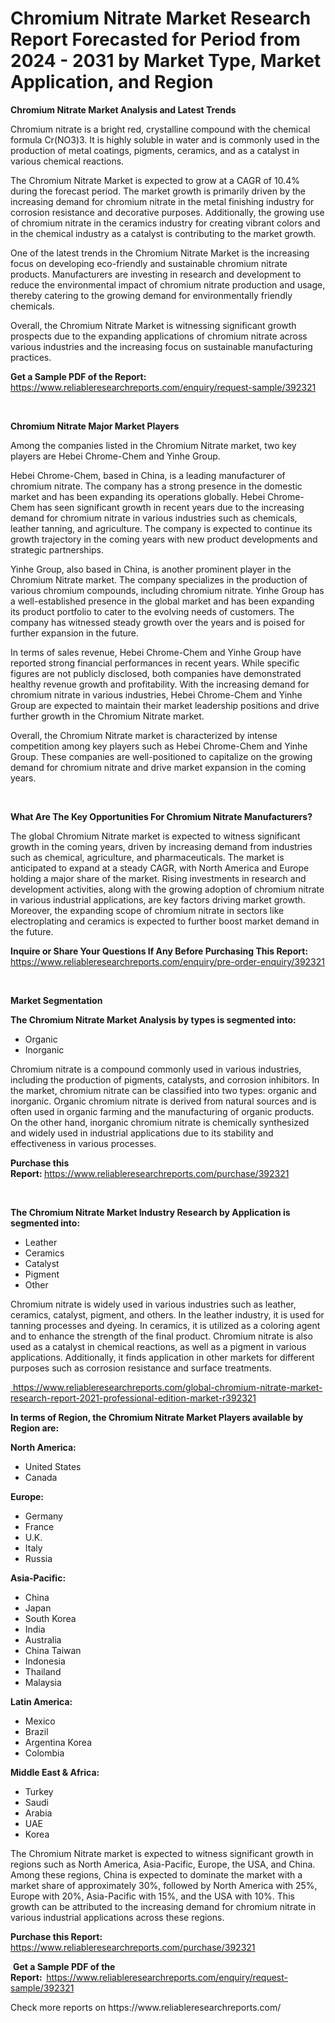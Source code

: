 <p><h1>Chromium Nitrate Market Research Report Forecasted for Period from 2024 -  2031 by Market Type, Market Application, and Region</h1></p><p><strong>Chromium Nitrate Market Analysis and Latest Trends</strong></p>
<p><p>Chromium nitrate is a bright red, crystalline compound with the chemical formula Cr(NO3)3. It is highly soluble in water and is commonly used in the production of metal coatings, pigments, ceramics, and as a catalyst in various chemical reactions.</p><p>The Chromium Nitrate Market is expected to grow at a CAGR of 10.4% during the forecast period. The market growth is primarily driven by the increasing demand for chromium nitrate in the metal finishing industry for corrosion resistance and decorative purposes. Additionally, the growing use of chromium nitrate in the ceramics industry for creating vibrant colors and in the chemical industry as a catalyst is contributing to the market growth.</p><p>One of the latest trends in the Chromium Nitrate Market is the increasing focus on developing eco-friendly and sustainable chromium nitrate products. Manufacturers are investing in research and development to reduce the environmental impact of chromium nitrate production and usage, thereby catering to the growing demand for environmentally friendly chemicals.</p><p>Overall, the Chromium Nitrate Market is witnessing significant growth prospects due to the expanding applications of chromium nitrate across various industries and the increasing focus on sustainable manufacturing practices.</p></p>
<p><strong>Get a Sample PDF of the Report:&nbsp;</strong> <a href="https://www.reliableresearchreports.com/enquiry/request-sample/392321">https://www.reliableresearchreports.com/enquiry/request-sample/392321</a></p>
<p>&nbsp;</p>
<p><strong>Chromium Nitrate Major Market Players</strong></p>
<p><p>Among the companies listed in the Chromium Nitrate market, two key players are Hebei Chrome-Chem and Yinhe Group. </p><p>Hebei Chrome-Chem, based in China, is a leading manufacturer of chromium nitrate. The company has a strong presence in the domestic market and has been expanding its operations globally. Hebei Chrome-Chem has seen significant growth in recent years due to the increasing demand for chromium nitrate in various industries such as chemicals, leather tanning, and agriculture. The company is expected to continue its growth trajectory in the coming years with new product developments and strategic partnerships.</p><p>Yinhe Group, also based in China, is another prominent player in the Chromium Nitrate market. The company specializes in the production of various chromium compounds, including chromium nitrate. Yinhe Group has a well-established presence in the global market and has been expanding its product portfolio to cater to the evolving needs of customers. The company has witnessed steady growth over the years and is poised for further expansion in the future.</p><p>In terms of sales revenue, Hebei Chrome-Chem and Yinhe Group have reported strong financial performances in recent years. While specific figures are not publicly disclosed, both companies have demonstrated healthy revenue growth and profitability. With the increasing demand for chromium nitrate in various industries, Hebei Chrome-Chem and Yinhe Group are expected to maintain their market leadership positions and drive further growth in the Chromium Nitrate market.</p><p>Overall, the Chromium Nitrate market is characterized by intense competition among key players such as Hebei Chrome-Chem and Yinhe Group. These companies are well-positioned to capitalize on the growing demand for chromium nitrate and drive market expansion in the coming years.</p></p>
<p>&nbsp;</p>
<p><strong>What Are The Key Opportunities For Chromium Nitrate Manufacturers?</strong></p>
<p><p>The global Chromium Nitrate market is expected to witness significant growth in the coming years, driven by increasing demand from industries such as chemical, agriculture, and pharmaceuticals. The market is anticipated to expand at a steady CAGR, with North America and Europe holding a major share of the market. Rising investments in research and development activities, along with the growing adoption of chromium nitrate in various industrial applications, are key factors driving market growth. Moreover, the expanding scope of chromium nitrate in sectors like electroplating and ceramics is expected to further boost market demand in the future.</p></p>
<p><strong>Inquire or Share Your Questions If Any Before Purchasing This Report:</strong> <a href="https://www.reliableresearchreports.com/enquiry/pre-order-enquiry/392321">https://www.reliableresearchreports.com/enquiry/pre-order-enquiry/392321</a></p>
<p>&nbsp;</p>
<p><strong>Market Segmentation</strong></p>
<p><strong>The Chromium Nitrate Market Analysis by types is segmented into:</strong></p>
<p><ul><li>Organic</li><li>Inorganic</li></ul></p>
<p><p>Chromium nitrate is a compound commonly used in various industries, including the production of pigments, catalysts, and corrosion inhibitors. In the market, chromium nitrate can be classified into two types: organic and inorganic. Organic chromium nitrate is derived from natural sources and is often used in organic farming and the manufacturing of organic products. On the other hand, inorganic chromium nitrate is chemically synthesized and widely used in industrial applications due to its stability and effectiveness in various processes.</p></p>
<p><strong>Purchase this Report:&nbsp;</strong><a href="https://www.reliableresearchreports.com/purchase/392321">https://www.reliableresearchreports.com/purchase/392321</a></p>
<p>&nbsp;</p>
<p><strong>The Chromium Nitrate Market Industry Research by Application is segmented into:</strong></p>
<p><ul><li>Leather</li><li>Ceramics</li><li>Catalyst</li><li>Pigment</li><li>Other</li></ul></p>
<p><p>Chromium nitrate is widely used in various industries such as leather, ceramics, catalyst, pigment, and others. In the leather industry, it is used for tanning processes and dyeing. In ceramics, it is utilized as a coloring agent and to enhance the strength of the final product. Chromium nitrate is also used as a catalyst in chemical reactions, as well as a pigment in various applications. Additionally, it finds application in other markets for different purposes such as corrosion resistance and surface treatments.</p></p>
<p><a href="https://www.reliableresearchreports.com/global-chromium-nitrate-market-research-report-2021-professional-edition-market-r392321">&nbsp;https://www.reliableresearchreports.com/global-chromium-nitrate-market-research-report-2021-professional-edition-market-r392321</a></p>
<p><strong>In terms of Region, the Chromium Nitrate Market Players available by Region are:</strong></p>
<p>
    <p> <strong> North America: </strong>
        <ul>
            <li>United States</li>
            <li>Canada</li>
        </ul>
        </p> 
    <p> <strong> Europe: </strong>
        <ul>
            <li>Germany</li>
            <li>France</li>
            <li>U.K.</li>
            <li>Italy</li>
            <li>Russia</li>
        </ul>
        </p> 
    <p> <strong> Asia-Pacific: </strong>
        <ul>
            <li>China</li>
            <li>Japan</li>
            <li>South Korea</li>
            <li>India</li>
            <li>Australia</li>
            <li>China Taiwan</li>
            <li>Indonesia</li>
            <li>Thailand</li>
            <li>Malaysia</li>
        </ul>
        </p> 
    <p> <strong> Latin America: </strong>
        <ul>
            <li>Mexico</li>
            <li>Brazil</li>
            <li>Argentina Korea</li>
            <li>Colombia</li>
        </ul>
        </p> 
    <p> <strong> Middle East & Africa: </strong>
        <ul>
            <li>Turkey</li>
            <li>Saudi</li>
            <li>Arabia</li>
            <li>UAE</li>
            <li>Korea</li>
        </ul>
    </p>
    </p>
<p><p>The Chromium Nitrate market is expected to witness significant growth in regions such as North America, Asia-Pacific, Europe, the USA, and China. Among these regions, China is expected to dominate the market with a market share of approximately 30%, followed by North America with 25%, Europe with 20%, Asia-Pacific with 15%, and the USA with 10%. This growth can be attributed to the increasing demand for chromium nitrate in various industrial applications across these regions.</p></p>
<p><strong>Purchase this Report: </strong><a href="https://www.reliableresearchreports.com/purchase/392321">https://www.reliableresearchreports.com/purchase/392321</a></p>
<p>&nbsp;<strong>Get a Sample PDF of the Report:&nbsp;&nbsp;</strong><a href="https://www.reliableresearchreports.com/enquiry/request-sample/392321">https://www.reliableresearchreports.com/enquiry/request-sample/392321</a></p>
<p><strong></strong></p>
<p>Check more reports on https://www.reliableresearchreports.com/</p>